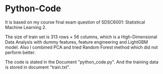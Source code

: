 # Python-Code

It is based on my course final exam question of SDSC6001: Statistical Machine Learning 2.

The size of train set is 313 rows × 56 columns, which is a High-Dimensional Data Analysis with dummy features, feature engineering and LightGBM model. Also I combined PCA and tried Random Forest method which did not perform better.

The code is stated in the Document "python_code.py". And the training data is stored in document "train.txt".
